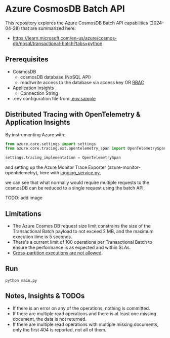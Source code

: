 # Azure CosmosDB Batch API

This repository explores the Azure CosmosDB Batch API capabilities (2024-04-28) that are summarized here:

- https://learn.microsoft.com/en-us/azure/cosmos-db/nosql/transactional-batch?tabs=python

## Prerequisites

- CosmosDB
    - cosmosDB database (NoSQL API)
    - read/write access to the database via access key
      OR [RBAC](https://learn.microsoft.com/en-us/azure/cosmos-db/how-to-setup-rbac#permission-model)
- Application Insights
    - Connection String
- .env configuration file from [.env.sample](.env.sample)

## Distributed Tracing with OpenTelemetry & Application Insights

By instrumenting Azure with:

```python
from azure.core.settings import settings
from azure.core.tracing.ext.opentelemetry_span import OpenTelemetrySpan

settings.tracing_implementation = OpenTelemetrySpan
```

and setting up the Azure Monitor Trace Exporter (azure-monitor-opentelemetry), here
with [logging_service.py](logging_service.py),

we can see that what normally would require multiple requests to the cosmosDB can be reduced to a single request using
the
batch API.

TODO: add image

## Limitations

- The Azure Cosmos DB request size limit constrains the size of the Transactional Batch payload to not exceed 2 MB, and
  the maximum execution time is 5 seconds.
- There's a current limit of 100 operations per Transactional Batch to ensure the performance is as expected and within
  SLAs.
- [Cross-partition executions are not allowed](https://learn.microsoft.com/en-us/answers/questions/1426290/how-to-batch-items-with-different-partition-keys-i).

## Run

```shell
python main.py
```

## Notes, Insights & TODOs

- If there is an error on any of the operations, nothing is committed.
- If there are multiple read operations and there is at least one missing document, the data is not returned.
- If there are multiple read operations with multiple missing documents, only the first 404 is reported, not all of
  them.
